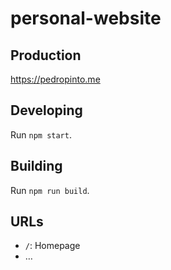 # personal-website

## Production
https://pedropinto.me

## Developing

Run `npm start`.

## Building

Run `npm run build`.

## URLs
* `/`: Homepage
* …
